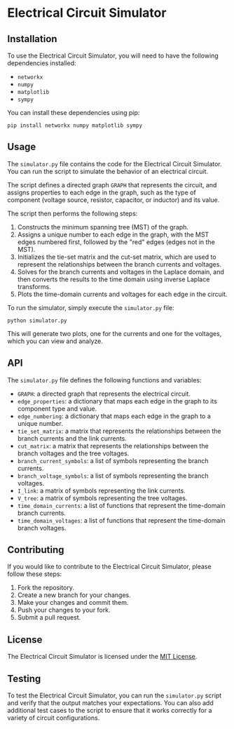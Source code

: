 # Electrical Circuit Simulator

## Installation

To use the Electrical Circuit Simulator, you will need to have the following dependencies installed:

- `networkx`
- `numpy`
- `matplotlib`
- `sympy`

You can install these dependencies using pip:

```
pip install networkx numpy matplotlib sympy
```

## Usage

The `simulator.py` file contains the code for the Electrical Circuit Simulator. You can run the script to simulate the behavior of an electrical circuit.

The script defines a directed graph `GRAPH` that represents the circuit, and assigns properties to each edge in the graph, such as the type of component (voltage source, resistor, capacitor, or inductor) and its value.

The script then performs the following steps:

1. Constructs the minimum spanning tree (MST) of the graph.
2. Assigns a unique number to each edge in the graph, with the MST edges numbered first, followed by the "red" edges (edges not in the MST).
3. Initializes the tie-set matrix and the cut-set matrix, which are used to represent the relationships between the branch currents and voltages.
4. Solves for the branch currents and voltages in the Laplace domain, and then converts the results to the time domain using inverse Laplace transforms.
5. Plots the time-domain currents and voltages for each edge in the circuit.

To run the simulator, simply execute the `simulator.py` file:

```
python simulator.py
```

This will generate two plots, one for the currents and one for the voltages, which you can view and analyze.

## API

The `simulator.py` file defines the following functions and variables:

- `GRAPH`: a directed graph that represents the electrical circuit.
- `edge_properties`: a dictionary that maps each edge in the graph to its component type and value.
- `edge_numbering`: a dictionary that maps each edge in the graph to a unique number.
- `tie_set_matrix`: a matrix that represents the relationships between the branch currents and the link currents.
- `cut_matrix`: a matrix that represents the relationships between the branch voltages and the tree voltages.
- `branch_current_symbols`: a list of symbols representing the branch currents.
- `branch_voltage_symbols`: a list of symbols representing the branch voltages.
- `I_link`: a matrix of symbols representing the link currents.
- `V_tree`: a matrix of symbols representing the tree voltages.
- `time_domain_currents`: a list of functions that represent the time-domain branch currents.
- `time_domain_voltages`: a list of functions that represent the time-domain branch voltages.

## Contributing

If you would like to contribute to the Electrical Circuit Simulator, please follow these steps:

1. Fork the repository.
2. Create a new branch for your changes.
3. Make your changes and commit them.
4. Push your changes to your fork.
5. Submit a pull request.

## License

The Electrical Circuit Simulator is licensed under the [MIT License](LICENSE).

## Testing

To test the Electrical Circuit Simulator, you can run the `simulator.py` script and verify that the output matches your expectations. You can also add additional test cases to the script to ensure that it works correctly for a variety of circuit configurations.